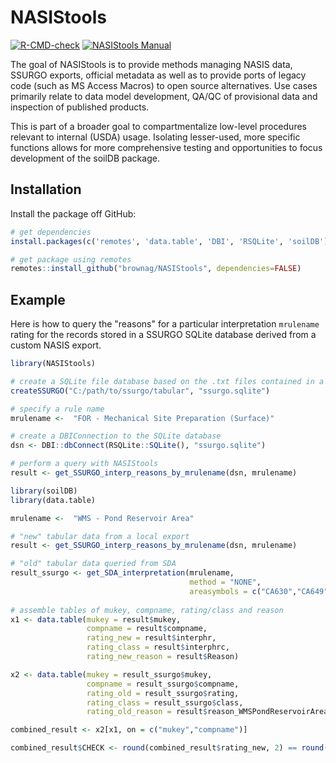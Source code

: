 # NASIStools

<!-- badges: start -->
[![R-CMD-check](https://github.com/brownag/NASIStools/actions/workflows/R-CMD-check.yml/badge.svg)](https://github.com/brownag/NASIStools/actions/workflows/R-CMD-check.yml)
[![NASIStools Manual](https://img.shields.io/badge/docs-HTML-informational)](https://brownag.github.io/NASIStools/)
<!-- badges: end -->

The goal of NASIStools is to provide methods managing NASIS data, SSURGO exports, official metadata as well as to provide ports of legacy code (such as MS Access Macros) to open source alternatives. Use cases primarily relate to data model development, QA/QC of provisional data and inspection of published products. 

This is part of a broader goal to compartmentalize low-level procedures relevant to internal (USDA) usage. Isolating lesser-used, more specific functions allows for more comprehensive testing and opportunities to focus development of the soilDB package.

## Installation

Install the package off GitHub:

``` r
# get dependencies
install.packages(c('remotes', 'data.table', 'DBI', 'RSQLite', 'soilDB'))

# get package using remotes
remotes::install_github("brownag/NASIStools", dependencies=FALSE)
```

## Example

Here is how to query the "reasons" for a particular interpretation `mrulename` rating for the records stored in a SSURGO SQLite database derived from a custom NASIS export.

``` r
library(NASIStools)

# create a SQLite file database based on the .txt files contained in a SSURGO export
createSSURGO("C:/path/to/ssurgo/tabular", "ssurgo.sqlite")

# specify a rule name
mrulename <-  "FOR - Mechanical Site Preparation (Surface)"

# create a DBIConnection to the SQLite database
dsn <- DBI::dbConnect(RSQLite::SQLite(), "ssurgo.sqlite")

# perform a query with NASIStools
result <- get_SSURGO_interp_reasons_by_mrulename(dsn, mrulename)
```

```r
library(soilDB)
library(data.table)

mrulename <-  "WMS - Pond Reservoir Area" 

# "new" tabular data from a local export
result <- get_SSURGO_interp_reasons_by_mrulename(dsn, mrulename)

# "old" tabular data queried from SDA
result_ssurgo <- get_SDA_interpretation(mrulename,
                                        method = "NONE",
                                        areasymbols = c("CA630","CA649"))
                                        
# assemble tables of mukey, compname, rating/class and reason
x1 <- data.table(mukey = result$mukey,
                 compname = result$compname,
                 rating_new = result$interphr,
                 rating_class = result$interphrc,
                 rating_new_reason = result$Reason)

x2 <- data.table(mukey = result_ssurgo$mukey,
                 compname = result_ssurgo$compname,
                 rating_old = result_ssurgo$rating,
                 rating_class = result_ssurgo$class,
                 rating_old_reason = result$reason_WMSPondReservoirArea)

combined_result <- x2[x1, on = c("mukey","compname")]

combined_result$CHECK <- round(combined_result$rating_new, 2) == round(combined_result$rating_old, 2)
```

